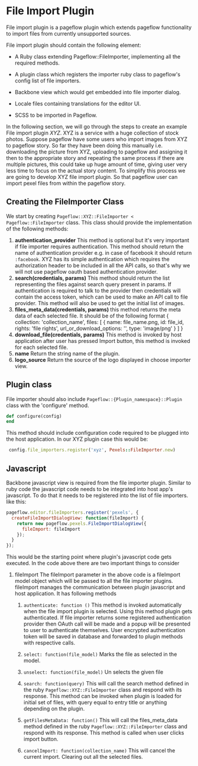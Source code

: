 # File Import Plugin

File import plugin is a pageflow plugin which extends pageflow functionality 
to import files from currently unsupported sources.

File import plugin should contain the following element:

* A Ruby class extending Pageflow::FileImporter, implementing all the required methods.

* A plugin class which registers the importer ruby class to pageflow's config list of file importers.

* Backbone view which would get embedded into file importer dialog.

* Locale files containing translations for the editor UI.

* SCSS to be imported in Pageflow.

In the following section, we will go through the steps to create an example File import plugin *XYZ*.
XYZ is a service with a huge collection of stock photos. Suppose pageflow have some users who import
images from XYZ to pageflow story. So far they have been doing this manually i.e. downloading the picture
from XYZ, uploading to pageflow and assigning it then to the appropriate story and repeating the same process
if there are multiple pictures, this could take up huge amount of time, giving user very less time to focus on the actual
story content. To simplify this process we are going to develop XYZ file import plugin.
So that pageflow user can import pexel files from within the pageflow story.


## Creating the FileImporter Class

We start by creating `Pageflow::XYZ::FileImporter < Pageflow::FileImporter` class. This class
should provide the implementation of the following methods:

1. **authentication_provider**
   This method is optional but it's very important if file importer requires authentication. This
   method should return the name of authentication provider e.g. in case of facebook it should return
   `:facebook`. XYZ has its simple authentication which requires the authorization header to be included in
   all the API calls, so that's why we will not use pageflow oauth based authentication provider.
2. **search(credentials, params)**
   This method should return the list representing the files against search query present in params.
   If authentication is required to talk to the provider then credentials will contain the access token,
   which can be used to make an API call to file provider. This method will also be used to get the initial
   list of images.
3. **files_meta_data(credentials, params)**
   this method returns the meta data of each selected file. It should be of the following format
   {
     collection: 'collection_name',
     files: [
       {
         name: file_name.png,
         id: file_id,
         rights: 'file rights',
         url_or_download_options: '',
         type: 'image/png'
       } 
     ] 
   }
4. **download_file(credentials, params)**
   This method is invoked by host application after user has pressed Import button, this method is invoked
   for each selected file.
5. **name**
   Return the string name of the plugin.
6. **logo_source**
   Return the source of the logo displayed in choose importer view.


## Plugin class
   File importer should also include `Pageflow::{Plugin_namespace}::Plugin` class with the 'configure'
   method. 
   ```ruby
   def configure(config)
   end
   ```
   This method should include configuration code required to be plugged into the host application.
   In our XYZ plugin case this would be:
   ```ruby
    config.file_importers.register('xyz', Pexels::FileImporter.new)
   ```

## Javascript
Backbone javascript view is required from the file importer plugin.
Similar to ruby code the javascript code needs to be integrated into host app's javascript.
To do that it needs to be registered into the list of file importers. like this:

```javascript
pageflow.editor.fileImporters.register('pexels', {
  createFileImportDialogView: function(fileImport) {
    return new pageflow.pexels.FileImportDialogView({
      fileImport: fileImport
    });
  }
});
```

This would be the starting point where plugin's javascript code gets executed. In the code above
there are two important things to consider

1. fileImport 
   The fileImport parameter in the above code is a fileImport model object which will be passed to
   all the file importer plugins. fileImport manages the communication between plugin javascript and host
   application. It has following methods
   
   1. `authenticate: function ()`
      This method is invoked automatically when the file import plugin is selected. Using this method
      plugin gets authenticated. If file importer returns some registered authentication provider then
      OAuth call will be made and a popup will be presented to user to authenticate themselves. User encrypted
      authentication token will be saved in database and forwarded to plugin methods with respective calls.
   
   2. `select: function(file_model)`
      Marks the file as selected in the model.

   3. `unselect: function(file_model)`
      Un selects the given file

   4. `search: function(query)`
      This will call the search method defined in the ruby `Pageflow::XYZ::FileImporter` class and respond
      with its response. This method can be invoked when plugin is loaded for initial set of files,
      with query equal to entry title or anything depending on the plugin.

   5. `getFilesMetaData: function()`
      This will call the files_meta_data method defined in the ruby `Pageflow::XYZ::FileImporter` class and respond
      with its response. This method is called when user clicks import button.

   6. `cancelImport: function(collection_name)`
      This will cancel the current import. Clearing out all the selected files.

